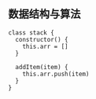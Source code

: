 ## 数据结构与算法
```JS
class stack {
  constructor() {
    this.arr = []
  }

  addItem(item) {
    this.arr.push(item)
  }
}

```

